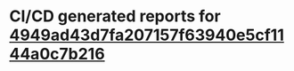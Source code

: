 # CI/CD generated reports for [4949ad43d7fa207157f63940e5cf1144a0c7b216](https://github.com/hydephp/develop/commit/4949ad43d7fa207157f63940e5cf1144a0c7b216)
